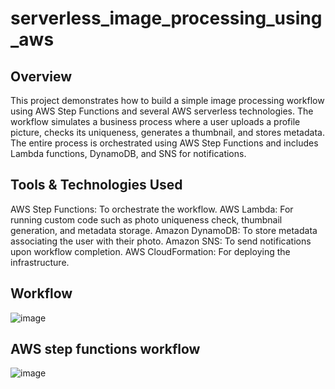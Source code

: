 # serverless_image_processing_using_aws
## Overview
This project demonstrates how to build a simple image processing workflow using AWS Step Functions and several AWS serverless technologies. The workflow simulates a business process where a user uploads a profile picture, checks its uniqueness, generates a thumbnail, and stores metadata. The entire process is orchestrated using AWS Step Functions and includes Lambda functions, DynamoDB, and SNS for notifications.

## Tools & Technologies Used
AWS Step Functions: To orchestrate the workflow.
AWS Lambda: For running custom code such as photo uniqueness check, thumbnail generation, and metadata storage.
Amazon DynamoDB: To store metadata associating the user with their photo.
Amazon SNS: To send notifications upon workflow completion.
AWS CloudFormation: For deploying the infrastructure.

## Workflow
![image](https://github.com/user-attachments/assets/99f30003-d010-447a-a261-b05b055e0d36)

## AWS step functions workflow
![image](https://github.com/user-attachments/assets/6c591eff-246e-4173-bc1e-3ef9f833df27)

